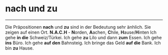 # nach und zu
---
Die Präpositionen **nach** und **zu** sind in der Bedeutung sehr änhlich. Sie zeigen auf einen Ort.
**N.A.C.H** - **N**orden, **A**achen, **C**hile, **H**ause/**H**inten
Ich gehe **in die** Schweiz/Türkei.
Ich gehe **zu** Lilo und dann **zum** Essen.
Ich gehe **ins** Büro. Ich gehe **auf den** Bahnsteig.
Ich bringe das Geld **auf die** Bank.
Ich bin **zu** Hause.

